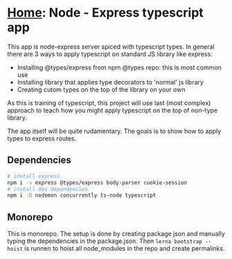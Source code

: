 # [Home](../../README.md): Node - Express typescript app

This app is node-express server spiced with typescript types. In general there are 3 ways to apply typescript on standard JS library like express:

- Installing @types/express from npm @types repo: this is most common use
- Installing library that applies type decorators to 'normal' js library
- Creating cutom types on the top of the library on your own

As this is training of typescript, this project will use last (most complex) approach to teach how you might apply typescript on the top of non-type library.

The app itself will be quite rudamentary. The goals is to show how to apply types to express routes.

## Dependencies

```bash
# install express
npm i -s express @types/express body-parser cookie-session
# install dev dependencies
npm i -D nodemon concurrently ts-node typescript
```

## Monorepo

This is monorepo. The setup is done by creating package json and manually typing the dependencies in the package.json. Then `lerna bootstrap --hoist` is runnen to hoist all node_modules in the repo and create permalinks.
